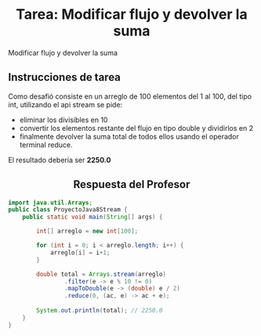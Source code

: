<h1 align="center">Tarea: Modificar flujo y devolver la suma</h1>
<p>Modificar flujo y devolver la suma</p>

<h2>Instrucciones de tarea</h2>
<p>Como desafió consiste en un arreglo de 100 elementos del 1 al 100, del tipo int, utilizando el api stream se pide:</p> 

-  eliminar los divisibles en 10
-  convertir los elementos restante del flujo en tipo double y dividirlos en 2
-  finalmente devolver la suma total de todos ellos usando el operador terminal reduce.

<p>El resultado debería ser <b>2250.0</b></p>

<h2 align="center">Respuesta del Profesor</h2>

```java
import java.util.Arrays;
public class ProyectoJava8Stream {
    public static void main(String[] args) {

        int[] arreglo = new int[100];

        for (int i = 0; i < arreglo.length; i++) {
            arreglo[i] = i+1;
        }

        double total = Arrays.stream(arreglo)
                .filter(e -> e % 10 != 0)
                .mapToDouble(e -> (double) e / 2)
                .reduce(0, (ac, e) -> ac + e);
        
        System.out.println(total); // 2250.0
    }
}
```
